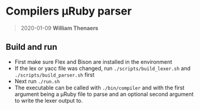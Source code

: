 # Compilers µRuby parser

> 2020-01-09 **William Thenaers**

## Build and run

- First make sure Flex and Bison are installed in the environment
- If the lex or yacc file was changed, run `./scripts/build_lexer.sh` and `./scripts/build_parser.sh` first
- Next run `./run.sh`
- The executable can be called with `./bin/compiler` and with the first argument being a µRuby file to parse and an optional second argument to write the lexer output to.
